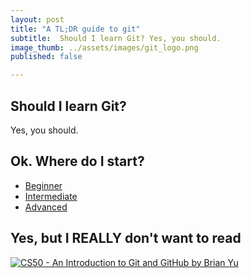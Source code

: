 ```yaml
---
layout: post
title: "A TL;DR guide to git"
subtitle:  Should I learn Git? Yes, you should.
image_thumb: ../assets/images/git_logo.png
published: false

---
```


## Should I learn Git?
Yes, you should.

## Ok. Where do I start?

* [Beginner](https://rogerdudler.github.io/git-guide/)
* [Intermediate](https://www.atlassian.com/git/)
* [Advanced](http://think-like-a-git.net/)

## Yes, but I REALLY don't want to read

[![CS50 - An Introduction to Git and GitHub by Brian Yu](http://img.youtube.com/vi/MJUJ4wbFm_A/0.jpg)](http://www.youtube.com/watch?v=MJUJ4wbFm_A)
